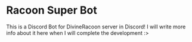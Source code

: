 # Racoon Super Bot
This is a Discord Bot for DivineRacoon server in Discord! I will write more info about it here when I will complete the development :>